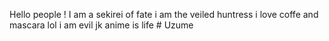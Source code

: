 Hello people !
 I am a sekirei of  fate 
  i am the veiled huntress 
   i love coffe and mascara lol
    i am evil jk
     anime is life # Uzume
